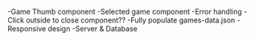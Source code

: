 -Game Thumb component
-Selected game component
-Error handling
-Click outside to close component??
-Fully populate games-data.json
-Responsive design
-Server & Database